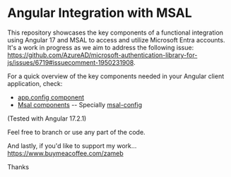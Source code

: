 # Angular Integration with MSAL

This repository showcases the key components of a functional integration using Angular 17 and MSAL to access and utilize Microsoft Entra accounts. 
It's a work in progress as we aim to address the following issue: https://github.com/AzureAD/microsoft-authentication-library-for-js/issues/6719#issuecomment-1950231908.

For a quick overview of the key components needed in your Angular client application, check:
- [app.config component](https://github.com/zameb/Msal.Ng17/blob/main/Quipu.AngularClient/src/app/app.config.ts)
- [Msal components](https://github.com/zameb/Msal.Ng17/tree/main/Quipu.AngularClient/src/app/msal)
-- Specially [msal-config](https://github.com/zameb/Msal.Ng17/blob/main/Quipu.AngularClient/src/app/msal/msal-config.ts)

(Tested with Angular 17.2.1)

Feel free to branch or use any part of the code.

And lastly, if you'd like to support my work...
https://www.buymeacoffee.com/zameb

Thanks
